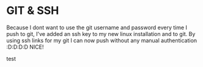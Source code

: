 # GIT & SSH

Because I dont want to use the git username and password every time I push to git, I've added an ssh key to my new linux installation and to git. By using ssh links for my git I can now push without any manual authentication :D:D:D:D NICE!

test
